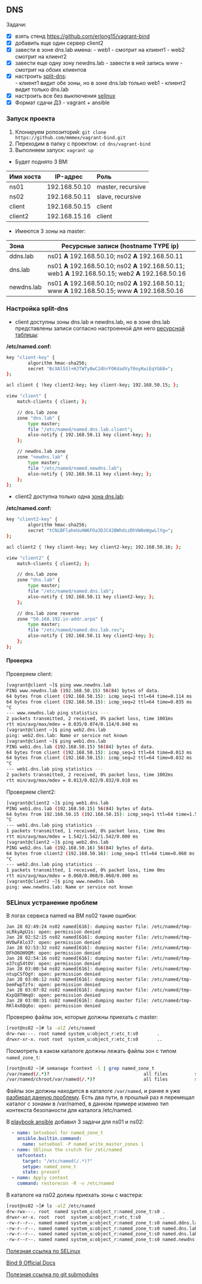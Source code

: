 ## DNS

Задачи:

- [X] взять стенд https://github.com/erlong15/vagrant-bind
- [X] добавить еще один сервер client2
- [X] завести в зоне dns.lab имена: 
        - web1 - смотрит на клиент1
        - web2 смотрит на клиент2
- [X] завести еще одну зону newdns.lab
        - завести в ней запись www - смотрит на обоих клиентов
- [X] настроить [split-dns](#настройка-split-dns):  
        - клиент1 видит обе зоны, но в зоне dns.lab только web1
        - клиент2 видит только dns.lab
- [X] настроить все без выключения [selinux](#selinux-устранение-проблем)
- [X] Формат сдачи ДЗ - vagrant + ansible

### Запуск проекта

1. Клонируем ропозиторий: `git clone https://github.com/mmmex/vagrant-bind.git`
2. Переходим в папку с проектом: `cd dns/vagrant-bind`
3. Выполняем запуск: `vagrant up`

* Будет поднято 3 ВМ:

| Имя хоста | IP-адрес      | Роль              |
|:----------|:-------------:|:------------------|
| ns01      | 192.168.50.10 | master, recursive |
| ns02      | 192.168.50.11 | slave, recursive  |
| client    | 192.168.50.15 | client            |
| client2   | 192.168.15.16 | client            |

* Имеются 3 зоны на master:

| Зона       | Ресурсные записи (hostname TYPE ip)                                                                    |
|:-----------|--------------------------------------------------------------------------------------------------------|
| ddns.lab   | ns01 **A** 192.168.50.10; ns02 **A** 192.168.50.11                                                     |
| dns.lab    | ns01 **A** 192.168.50.10; ns02 **A** 192.168.50.11; web1 **A** 192.168.50.15; web2 **A** 192.168.50.16 |
| newdns.lab | ns01 **A** 192.168.50.10; ns02 **A** 192.168.50.11; www **A** 192.168.50.15; www **A** 192.168.50.16   |

### Настройка split-dns

* client доступны зоны dns.lab и newdns.lab, но в зоне dns.lab представлены записи согласно настроенной для него [ресурсной таблицы](https://github.com/mmmex/vagrant-bind/blob/master/provisioning/named.dns.lab.client):

**/etc/named.conf:**
```bash
key "client-key" {
        algorithm hmac-sha256;
        secret "BcXAlSSl+HJTWTy0wC24hrFOKdadVy70oyKwiEqYG68=";
};

acl client { !key client2-key; key client-key; 192.168.50.15; };

view "client" {
    match-clients { client; };

    // dns.lab zone
    zone "dns.lab" {
        type master;
        file "/etc/named/named.dns.lab.client";
        also-notify { 192.168.50.11 key client-key; };
    };

    // newdns.lab zone
    zone "newdns.lab" {
        type master;
        file "/etc/named/named.newdns.lab";
        also-notify { 192.168.50.11 key client-key; };
    };
};
```
* client2 доступна только одна [зона dns.lab](https://github.com/mmmex/vagrant-bind/blob/master/provisioning/named.dns.lab):

**/etc/named.conf:**
```bash
key "client2-key" {
        algorithm hmac-sha256;
        secret "tCNiBFlaheUuHW6FOa3DJC42BWhdszDhVW8eWgwLlYg=";
};

acl client2 { !key client-key; key client2-key; 192.168.50.16; };

view "client2" {
    match-clients { client2; };

    // dns.lab zone
    zone "dns.lab" {
        type master;
        file "/etc/named/named.dns.lab";
        also-notify { 192.168.50.11 key client2-key; };
    };

    // dns.lab zone reverse
    zone "50.168.192.in-addr.arpa" {
        type master;
        file "/etc/named/named.dns.lab.rev";
        also-notify { 192.168.50.11 key client2-key; };
    };
};
```

#### Проверка

Проверяем client:
```bash
[vagrant@client ~]$ ping www.newdns.lab
PING www.newdns.lab (192.168.50.15) 56(84) bytes of data.
64 bytes from client (192.168.50.15): icmp_seq=1 ttl=64 time=0.114 ms
64 bytes from client (192.168.50.15): icmp_seq=2 ttl=64 time=0.035 ms
^C
--- www.newdns.lab ping statistics ---
2 packets transmitted, 2 received, 0% packet loss, time 1001ms
rtt min/avg/max/mdev = 0.035/0.074/0.114/0.040 ms
[vagrant@client ~]$ ping web2.dns.lab
ping: web2.dns.lab: Name or service not known
[vagrant@client ~]$ ping web1.dns.lab
PING web1.dns.lab (192.168.50.15) 56(84) bytes of data.
64 bytes from client (192.168.50.15): icmp_seq=1 ttl=64 time=0.013 ms
64 bytes from client (192.168.50.15): icmp_seq=2 ttl=64 time=0.032 ms
^C
--- web1.dns.lab ping statistics ---
2 packets transmitted, 2 received, 0% packet loss, time 1002ms
rtt min/avg/max/mdev = 0.013/0.022/0.032/0.010 ms
```

Проверяем client2:
```bash
[vagrant@client2 ~]$ ping web1.dns.lab
PING web1.dns.lab (192.168.50.15) 56(84) bytes of data.
64 bytes from 192.168.50.15 (192.168.50.15): icmp_seq=1 ttl=64 time=1.54 ms
^C
--- web1.dns.lab ping statistics ---
1 packets transmitted, 1 received, 0% packet loss, time 0ms
rtt min/avg/max/mdev = 1.542/1.542/1.542/0.000 ms
[vagrant@client2 ~]$ ping web2.dns.lab
PING web2.dns.lab (192.168.50.16) 56(84) bytes of data.
64 bytes from client2 (192.168.50.16): icmp_seq=1 ttl=64 time=0.060 ms
^C
--- web2.dns.lab ping statistics ---
1 packets transmitted, 1 received, 0% packet loss, time 0ms
rtt min/avg/max/mdev = 0.060/0.060/0.060/0.000 ms
[vagrant@client2 ~]$ ping www.newdns.lab
ping: www.newdns.lab: Name or service not known
```

### SELinux устранение проблем

В логах сервиса named на ВМ ns02 такие ошибки:
```log
Jan 28 02:49:24 ns02 named[616]: dumping master file: /etc/named/tmp-oLRkyApU1s: open: permission denied
Jan 28 02:52:15 ns02 named[616]: dumping master file: /etc/named/tmp-HVOwFAlo37: open: permission denied
Jan 28 02:53:32 ns02 named[616]: dumping master file: /etc/named/tmp-DFhO6OH9QM: open: permission denied
Jan 28 02:54:16 ns02 named[616]: dumping master file: /etc/named/tmp-e37cg54tOV: open: permission denied
Jan 28 03:00:54 ns02 named[616]: dumping master file: /etc/named/tmp-ntupCSfOgY: open: permission denied
Jan 28 03:06:12 ns02 named[616]: dumping master file: /etc/named/tmp-bemFwpTzfo: open: permission denied
Jan 28 03:07:02 ns02 named[616]: dumping master file: /etc/named/tmp-KxpQ8THmqO: open: permission denied
Jan 28 03:08:31 ns02 named[616]: dumping master file: /etc/named/tmp-RKl4x8Qq6o: open: permission denied
```

Проверяю файлы зон, которые должны приехать с master:

```bash
[root@ns02 ~]# ls -alZ /etc/named
drw-rwx---. root named system_u:object_r:etc_t:s0       .
drwxr-xr-x. root root  system_u:object_r:etc_t:s0       ..
```

Посмотреть в каком каталоге должны лежать файлы зон с типом `named_zone_t`:
```bash
[root@ns02 ~]# semanage fcontext -l | grep named_zone_t
/var/named(/.*)?                                   all files          system_u:object_r:named_zone_t:s0 
/var/named/chroot/var/named(/.*)?                  all files          system_u:object_r:named_zone_t:s0 
```

Файлы зон должны находится в каталоге `/var/named`, и ранее я уже [разбирал данную проблему](https://github.com/mmmex/selinux#%D0%BE%D0%B1%D0%B5%D1%81%D0%BF%D0%B5%D1%87%D0%B8%D1%82%D1%8C-%D1%80%D0%B0%D0%B1%D0%BE%D1%82%D0%BE%D1%81%D0%BF%D0%BE%D1%81%D0%BE%D0%B1%D0%BD%D0%BE%D1%81%D1%82%D1%8C-%D0%BF%D1%80%D0%B8%D0%BB%D0%BE%D0%B6%D0%B5%D0%BD%D0%B8%D1%8F-%D0%BF%D1%80%D0%B8-%D0%B2%D0%BA%D0%BB%D1%8E%D1%87%D0%B5%D0%BD%D0%BD%D0%BE%D0%BC-selinux). Есть два пути, в прошлый раз я перемещал каталог с зонами в /var/named, в данном примере изменю тип контекста безопаности для каталога /etc/named.

В [playbook ansible](https://github.com/mmmex/vagrant-bind/blob/master/provisioning/playbook.yml) добавил 3 задачи для ns01 и ns02:

```yml
  - name: Setsebool for named_zone_t
    ansible.builtin.command:
      name: setsebool -P named_write_master_zones 1
  - name: SElinux the crutch for /etc/named
    sefcontext:
      target: "/etc/named(/.*)?"
      setype: named_zone_t
      state: present
  - name: Apply context
    command: restorecon -R -v /etc/named
```

В каталоге на ns02 должы приехать зоны с мастера:
```bash
[root@ns02 ~]# ls -alZ /etc/named
drw-rwx---. root  named system_u:object_r:named_zone_t:s0 .
drwxr-xr-x. root  root  system_u:object_r:etc_t:s0       ..
-rw-r--r--. named named system_u:object_r:named_zone_t:s0 named.ddns.lab
-rw-r--r--. named named system_u:object_r:named_zone_t:s0 named.dns.lab
-rw-r--r--. named named system_u:object_r:named_zone_t:s0 named.dns.lab.rev
-rw-r--r--. named named system_u:object_r:named_zone_t:s0 named.newdns.lab
```

[Полезная ссылка по SELinux](https://access.redhat.com/documentation/en-us/red_hat_enterprise_linux/7/html/selinux_users_and_administrators_guide/sect-security-enhanced_linux-working_with_selinux-selinux_contexts_labeling_files)

[Bind 9 Official Docs](https://bind9.readthedocs.io/en/latest/index.html)

[Полезная ссылка по git submodules](https://git-scm.com/book/ru/v2/%D0%98%D0%BD%D1%81%D1%82%D1%80%D1%83%D0%BC%D0%B5%D0%BD%D1%82%D1%8B-Git-%D0%9F%D0%BE%D0%B4%D0%BC%D0%BE%D0%B4%D1%83%D0%BB%D0%B8)